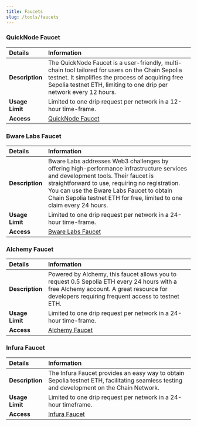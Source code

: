 ```yaml
---
title: Faucets
slug: /tools/faucets
---
```


### QuickNode Faucet

| **Details**         | **Information** |
|:--------------------|:----------------|
| **Description**     | The QuickNode Faucet is a user-friendly, multi-chain tool tailored for users on the Chain Sepolia testnet. It simplifies the process of acquiring free Sepolia testnet ETH, limiting to one drip per network every 12 hours. |
| **Usage Limit**     | Limited to one drip request per network in a 12-hour time-frame. |
| **Access**          | [QuickNode Faucet](https://faucet.quicknode.com/ethereum/sepolia) |

### Bware Labs Faucet

| **Details**         | **Information** |
|:--------------------|:----------------|
| **Description**     | Bware Labs addresses Web3 challenges by offering high-performance infrastructure services and development tools. Their faucet is straightforward to use, requiring no registration. You can use the Bware Labs Faucet to obtain Chain Sepolia testnet ETH for free, limited to one claim every 24 hours. |
| **Usage Limit**     | Limited to one drip request per network in a 24-hour time-frame. |
| **Access**          | [Bware Labs Faucet](https://bwarelabs.com/faucets) |

### Alchemy Faucet

| **Details**         | **Information** |
|:--------------------|:----------------|
| **Description**     | Powered by Alchemy, this faucet allows you to request 0.5 Sepolia ETH every 24 hours with a free Alchemy account. A great resource for developers requiring frequent access to testnet ETH. |
| **Usage Limit**     | Limited to one drip request per network in a 24-hour time-frame. |
| **Access**          | [Alchemy Faucet](https://sepoliafaucet.com/) |

### Infura Faucet

| **Details**         | **Information** |
|:--------------------|:----------------|
| **Description**     | The Infura Faucet provides an easy way to obtain Sepolia testnet ETH, facilitating seamless testing and development on the Chain Network. |
| **Usage Limit**     | Limited to one drip request per network in a 24-hour timeframe. |
| **Access**          | [Infura Faucet](https://www.infura.io/faucet/sepolia) |
